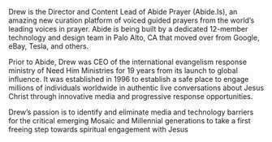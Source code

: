 ﻿---
name: Drew Dickens 
description: Director and Content Lead, Abide Prayer
picture: drew_dickens.jpeg
twitter: handle
categories: business  ideation strategy  ministry entrepreneurship
---

Drew is the Director and Content Lead of Abide Prayer (Abide.Is), an amazing new curation platform of voiced guided prayers from the world’s leading voices in prayer. Abide is being built by a dedicated 12-member technology and design team in Palo Alto, CA that moved over from Google, eBay, Tesla, and others.

Prior to Abide, Drew was CEO of the international evangelism response ministry of Need Him Ministries for 19 years from its launch to global influence.  It was established in 1996 to establish a safe place to engage millions of individuals worldwide in authentic live conversations about Jesus Christ through innovative media and progressive response opportunities.

Drew’s passion is to identify and eliminate media and technology barriers for the critical emerging Mosaic and Millennial generations to take a first freeing step towards spiritual engagement with Jesus